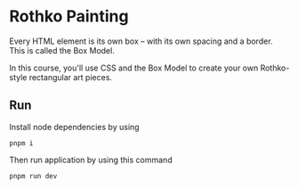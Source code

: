 # Rothko Painting
Every HTML element is its own box – with its own spacing and a border. This is called the Box Model.

In this course, you'll use CSS and the Box Model to create your own Rothko-style rectangular art pieces.

## Run

Install node dependencies by using
```
pnpm i
```

Then run application by using this command
```
pnpm run dev
```
